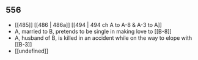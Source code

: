 ## 556
- [[485]] [[486 | 486a]] [[494 | 494 ch A to A-8 &amp; A-3 to A]] 
- A, married to B, pretends to be single in making love to [[B-8]]
- A, husband of B, is killed in an accident while on the way to elope with [[B-3]]
- [[undefined]] 

